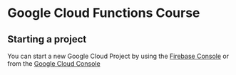 # Google Cloud Functions Course
## Starting a project
You can start a new Google Cloud Project by using the [Firebase Console](https://console.firebase.google.com) or 
from the [Google Cloud Console](https://console.cloud.google.com)

